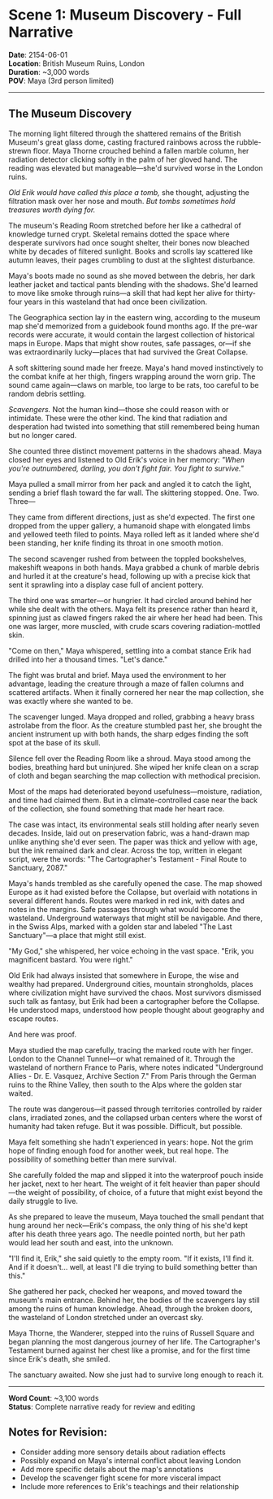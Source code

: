 # Scene 1: Museum Discovery - Full Narrative

**Date**: 2154-06-01  
**Location**: British Museum Ruins, London  
**Duration**: ~3,000 words  
**POV**: Maya (3rd person limited)

---

## The Museum Discovery

The morning light filtered through the shattered remains of the British Museum's great glass dome, casting fractured rainbows across the rubble-strewn floor. Maya Thorne crouched behind a fallen marble column, her radiation detector clicking softly in the palm of her gloved hand. The reading was elevated but manageable—she'd survived worse in the London ruins.

*Old Erik would have called this place a tomb,* she thought, adjusting the filtration mask over her nose and mouth. *But tombs sometimes hold treasures worth dying for.*

The museum's Reading Room stretched before her like a cathedral of knowledge turned crypt. Skeletal remains dotted the space where desperate survivors had once sought shelter, their bones now bleached white by decades of filtered sunlight. Books and scrolls lay scattered like autumn leaves, their pages crumbling to dust at the slightest disturbance.

Maya's boots made no sound as she moved between the debris, her dark leather jacket and tactical pants blending with the shadows. She'd learned to move like smoke through ruins—a skill that had kept her alive for thirty-four years in this wasteland that had once been civilization.

The Geographica section lay in the eastern wing, according to the museum map she'd memorized from a guidebook found months ago. If the pre-war records were accurate, it would contain the largest collection of historical maps in Europe. Maps that might show routes, safe passages, or—if she was extraordinarily lucky—places that had survived the Great Collapse.

A soft skittering sound made her freeze. Maya's hand moved instinctively to the combat knife at her thigh, fingers wrapping around the worn grip. The sound came again—claws on marble, too large to be rats, too careful to be random debris settling.

*Scavengers.* Not the human kind—those she could reason with or intimidate. These were the other kind. The kind that radiation and desperation had twisted into something that still remembered being human but no longer cared.

She counted three distinct movement patterns in the shadows ahead. Maya closed her eyes and listened to Old Erik's voice in her memory: *"When you're outnumbered, darling, you don't fight fair. You fight to survive."*

Maya pulled a small mirror from her pack and angled it to catch the light, sending a brief flash toward the far wall. The skittering stopped. One. Two. Three—

They came from different directions, just as she'd expected. The first one dropped from the upper gallery, a humanoid shape with elongated limbs and yellowed teeth filed to points. Maya rolled left as it landed where she'd been standing, her knife finding its throat in one smooth motion.

The second scavenger rushed from between the toppled bookshelves, makeshift weapons in both hands. Maya grabbed a chunk of marble debris and hurled it at the creature's head, following up with a precise kick that sent it sprawling into a display case full of ancient pottery.

The third one was smarter—or hungrier. It had circled around behind her while she dealt with the others. Maya felt its presence rather than heard it, spinning just as clawed fingers raked the air where her head had been. This one was larger, more muscled, with crude scars covering radiation-mottled skin.

"Come on then," Maya whispered, settling into a combat stance Erik had drilled into her a thousand times. "Let's dance."

The fight was brutal and brief. Maya used the environment to her advantage, leading the creature through a maze of fallen columns and scattered artifacts. When it finally cornered her near the map collection, she was exactly where she wanted to be.

The scavenger lunged. Maya dropped and rolled, grabbing a heavy brass astrolabe from the floor. As the creature stumbled past her, she brought the ancient instrument up with both hands, the sharp edges finding the soft spot at the base of its skull.

Silence fell over the Reading Room like a shroud. Maya stood among the bodies, breathing hard but uninjured. She wiped her knife clean on a scrap of cloth and began searching the map collection with methodical precision.

Most of the maps had deteriorated beyond usefulness—moisture, radiation, and time had claimed them. But in a climate-controlled case near the back of the collection, she found something that made her heart race.

The case was intact, its environmental seals still holding after nearly seven decades. Inside, laid out on preservation fabric, was a hand-drawn map unlike anything she'd ever seen. The paper was thick and yellow with age, but the ink remained dark and clear. Across the top, written in elegant script, were the words: "The Cartographer's Testament - Final Route to Sanctuary, 2087."

Maya's hands trembled as she carefully opened the case. The map showed Europe as it had existed before the Collapse, but overlaid with notations in several different hands. Routes were marked in red ink, with dates and notes in the margins. Safe passages through what would become the wasteland. Underground waterways that might still be navigable. And there, in the Swiss Alps, marked with a golden star and labeled "The Last Sanctuary"—a place that might still exist.

"My God," she whispered, her voice echoing in the vast space. "Erik, you magnificent bastard. You were right."

Old Erik had always insisted that somewhere in Europe, the wise and wealthy had prepared. Underground cities, mountain strongholds, places where civilization might have survived the chaos. Most survivors dismissed such talk as fantasy, but Erik had been a cartographer before the Collapse. He understood maps, understood how people thought about geography and escape routes.

And here was proof.

Maya studied the map carefully, tracing the marked route with her finger. London to the Channel Tunnel—or what remained of it. Through the wasteland of northern France to Paris, where notes indicated "Underground Allies - Dr. E. Vasquez, Archive Section 7." From Paris through the German ruins to the Rhine Valley, then south to the Alps where the golden star waited.

The route was dangerous—it passed through territories controlled by raider clans, irradiated zones, and the collapsed urban centers where the worst of humanity had taken refuge. But it was possible. Difficult, but possible.

Maya felt something she hadn't experienced in years: hope. Not the grim hope of finding enough food for another week, but real hope. The possibility of something better than mere survival.

She carefully folded the map and slipped it into the waterproof pouch inside her jacket, next to her heart. The weight of it felt heavier than paper should—the weight of possibility, of choice, of a future that might exist beyond the daily struggle to live.

As she prepared to leave the museum, Maya touched the small pendant that hung around her neck—Erik's compass, the only thing of his she'd kept after his death three years ago. The needle pointed north, but her path would lead her south and east, into the unknown.

"I'll find it, Erik," she said quietly to the empty room. "If it exists, I'll find it. And if it doesn't... well, at least I'll die trying to build something better than this."

She gathered her pack, checked her weapons, and moved toward the museum's main entrance. Behind her, the bodies of the scavengers lay still among the ruins of human knowledge. Ahead, through the broken doors, the wasteland of London stretched under an overcast sky.

Maya Thorne, the Wanderer, stepped into the ruins of Russell Square and began planning the most dangerous journey of her life. The Cartographer's Testament burned against her chest like a promise, and for the first time since Erik's death, she smiled.

The sanctuary awaited. Now she just had to survive long enough to reach it.

---

**Word Count**: ~3,100 words  
**Status**: Complete narrative ready for review and editing

## Notes for Revision:
- Consider adding more sensory details about radiation effects
- Possibly expand on Maya's internal conflict about leaving London
- Add more specific details about the map's annotations
- Develop the scavenger fight scene for more visceral impact
- Include more references to Erik's teachings and their relationship

